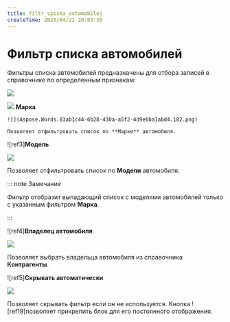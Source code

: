 ```yaml
---
title: filtr_spiska_avtomobilej
createTime: 2025/04/21 20:03:36
---
```

# Фильтр списка автомобилей

Фильтры списка автомобилей предназначены для отбора записей в справочнике по определенным признакам:

![](Aspose.Words.83ab1c44-6b28-430a-a5f2-4d9e6ba1abd4.181.png)

![](Aspose.Words.83ab1c44-6b28-430a-a5f2-4d9e6ba1abd4.004.png) **Марка**

    ![](Aspose.Words.83ab1c44-6b28-430a-a5f2-4d9e6ba1abd4.182.png)

    Позволяет отфильтровать список по **Марке** автомобиля.

![ref3]**Модель**

![](Aspose.Words.83ab1c44-6b28-430a-a5f2-4d9e6ba1abd4.183.png)

Позволяет отфильтровать список по **Модели** автомобиля.

::: note Замечание

Фильтр отобразит выпадающий список с моделями автомобилей только с указанным фильтром **Марка**.

:::

![ref4]**Владелец автомобиля**

![](Aspose.Words.83ab1c44-6b28-430a-a5f2-4d9e6ba1abd4.184.png)

Позволяет выбрать владельца автомобиля из справочника **Контрагенты**.

![ref5]**Скрывать автоматически**

![](Aspose.Words.83ab1c44-6b28-430a-a5f2-4d9e6ba1abd4.185.png)

Позволяет скрывать фильтр если он не используется. Кнопка ![ref19]позволяет прикрепить блок для его постоянного отображения.